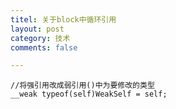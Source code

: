 ```yaml
---
titel: 关于block中循环引用
layout: post
category: 技术
comments: false

---
```



	//将强引用改成弱引用()中为要修改的类型
	__weak typeof(self)WeakSelf = self;